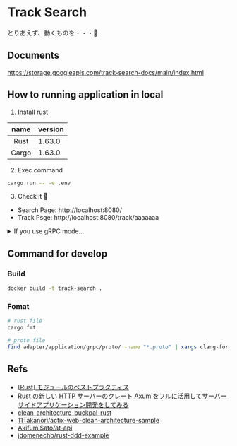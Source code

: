 # Track Search

とりあえず、動くものを・・・🌝

## Documents

https://storage.googleapis.com/track-search-docs/main/index.html

## How to running application in local

1. Install rust

| name  | version |
| :---: | :------ |
| Rust  | 1.63.0  |
| Cargo | 1.63.0  |

2. Exec command

```bash
cargo run -- -e .env
```

3. Check it 🤟

- Search Page: http://localhost:8080/
- Track Psge: http://localhost:8080/track/aaaaaaa

<details>
<summary>If you use gRPC mode...</summary>

1. Rewrite `.env`

```diff
- APP_ADAPTER=html
+ APP_ADAPTER=grpc
```

2. Exec command

```bash
cargo run -- -e .env
```

3. Check it 🤟

```bash
# search tarck
$ grpcurl -plaintext \
    -proto adapter/application/grpc/proto/track.proto \
    -d '{"keyword":"aaaa"}' \
    localhost:8080 tracksearch.Track.SearchTrack

# get tarck
$ grpcurl -plaintext \
    -proto adapter/application/grpc/proto/track.proto \
    -d '{"id":"aaaaaaa"}' \
    localhost:8080 tracksearch.Track.GetTrack
```

</details>

## Command for develop

### Build

```bash
docker build -t track-search .
```

### Fomat

```bash
# rust file
cargo fmt

# proto file
find adapter/application/grpc/proto/ -name "*.proto" | xargs clang-format -i
```

## Refs

- [[Rust] モジュールのベストプラクティス](https://zenn.dev/msakuta/articles/83f9991b2aba62)
- [Rust の新しい HTTP サーバーのクレート Axum をフルに活用してサーバーサイドアプリケーション開発をしてみる](https://blog-dry.com/entry/2021/12/26/002649)
- [clean-architecture-buckpal-rust](https://github.com/jayy-lmao/clean-architecture-buckpal-rust)
- [11Takanori/actix-web-clean-architecture-sample](https://github.com/11Takanori/actix-web-clean-architecture-sample)
- [AkifumiSato/at-api](https://github.com/AkifumiSato/at-api)
- [jdomenechb/rust-ddd-example](https://github.com/jdomenechb/rust-ddd-example)
